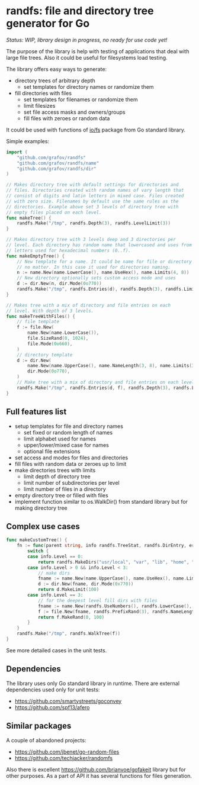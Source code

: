 # randfs: file and directory tree generator for Go

*Status: WIP, library design in progress, no ready for use code yet!*

The purpose of the library is help with testing of applications that
deal with large file trees. Also it could be useful for filesystems
load testing.

The library offers easy ways to generate:
- directory trees of arbitrary depth
  - set templates for directory names or randomize them
- fill directories with files
  - set templates for filenames or randomize them
  - limit filesizes
  - set file access masks and owners/groups
  - fill files with zeroes or random data

It could be used with functions of [io/fs](https://pkg.go.dev/io/fs) package from Go standard
library.

Simple examples:

```go
import (
	"github.com/grafov/randfs"
	"github.com/grafov/randfs/name"
	"github.com/grafov/randfs/dir"
)

// Makes directory tree with default settings for directories and
// files. Directories created with random names of vary length that
// consist of digits and latin letters in mixed case. Files created
// with zero size. Filenames by default use the same rules as the
// directories. Example above set 3 levels of directory tree with
// empty files placed on each level.
func makeTree() {
	randfs.Make("/tmp", randfs.Depth(3), randfs.LevelLimit(3))
}

// Makes directory tree with 3 levels deep and 3 directories per
// level. Each directory has random name that lowercased and uses from only
// letters used for hexadecimal numbers (0..f).
func makeEmptyTree() {
	// New template for a name. It could be name for file or directory
	// no matter. In this case it used for directories naming.
	n := name.New(name.LowerCase(), name.UseHex(), name.Limits(4, 8))
	// New directory optionally sets custom access mode and uses
	d := dir.New(n, dir.Mode(0o770))
	randfs.Make("/tmp", randfs.Entries(d), randfs.Depth(3), randfs.Limit(3))
}

// Makes tree with a mix of directory and file entries on each
// level. With depth of 3 levels.
func makeTreeWithFiles() {
	// file template
	f := file.New(
		name.New(name.LowerCase()),
		file.SizeRand(0, 1024),
		file.Mode(0o660),
	)
	// directory template
	d := dir.New(
		name.New(name.UpperCase(), name.NameLength(3, 8), name.Limits(3)),
		dir.Mode(0o770),
	)
	// Make tree with a mix of directory and file entries on each level.
	randfs.Make("/tmp", randfs.Entries(d, f), randfs.Depth(3), randfs.LevelLimit(3))
}
```

## Full features list

- setup templates for file and directory names
  - set fixed or random length of names
  - limit alphabet used for names
  - upper/lower/mixed case for names
  - optional file extensions
- set access and modes for files and directories
- fill files with random data or zeroes up to limit
- make directories trees with limits
  - limit depth of directory tree
  - limit number of subdirectories per level
  - limit number of files in a directory
- empty directory tree or filled with files
- implement function similar to os.WalkDir() from standard library
  but for making directory tree

## Complex use cases

```go
func makeCustomTree() {
	fn := func(parent string, info randfs.TreeStat, randfs.DirEntry, err error) error {
		switch {
		case info.Level == 0:
			return randfs.MakeDirs("usr/local", "var", "lib", "home", "opt", "tmp")
		case info.Level > 0 && info.Level < 3:
			// make dirs
			fname := name.New(name.UpperCase(), name.UseHex(), name.LimitRand(4, 9))
			d := dir.New(fname, dir.Mode(0x770))
			return d.MakeLimit(100)
		case info.Level == 3:
			// for the deepest level fill dirs with files
			fname := name.New(randfs.UseNumbers(), randfs.LowerCase(), randfs.LimitRand(3, 16), randfs.UseAlphabet("abcdefghijklmn"))
			f := file.New(fname, randfs.PrefixRand(3), randfs.NameLength(3, 8), randfs.RandomExt(), randfs.LowerCase())
			return f.MakeRand(0, 100)
		}
	}
	randfs.Make("/tmp", randfs.WalkTree(f))
}
```

See more detailed cases in the unit tests.

## Dependencies

The library uses only Go standard library in runtime. There are
external dependencies used only for unit tests:

- https://github.com/smartystreets/goconvey
- https://github.com/spf13/afero

## Similar packages

A couple of abandoned projects:
- https://github.com/jbenet/go-random-files
- https://github.com/techjacker/randomfs

Also there is excellent https://github.com/brianvoe/gofakeit library
but for other purposes. As a part of API it has several functions
for files generation.
